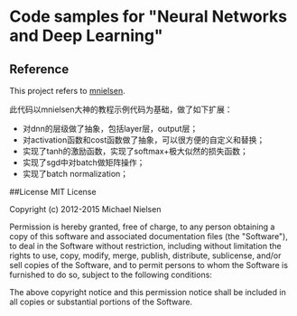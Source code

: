 # Code samples for "Neural Networks and Deep Learning"

## Reference
This project refers to [mnielsen](https://github.com/mnielsen/neural-networks-and-deep-learning).

此代码以mnielsen大神的教程示例代码为基础，做了如下扩展：
- 对dnn的层级做了抽象，包括layer层，output层；
- 对activation函数和cost函数做了抽象，可以很方便的自定义和替换；
- 实现了tanh的激励函数，实现了softmax+极大似然的损失函数；
- 实现了sgd中对batch做矩阵操作；
- 实现了batch normalization；

##License
MIT License

Copyright (c) 2012-2015 Michael Nielsen

Permission is hereby granted, free of charge, to any person obtaining a copy of this software and associated documentation files (the "Software"), to deal in the Software without restriction, including without limitation the rights to use, copy, modify, merge, publish, distribute, sublicense, and/or sell copies of the Software, and to permit persons to whom the Software is furnished to do so, subject to the following conditions:

The above copyright notice and this permission notice shall be included in all copies or substantial portions of the Software.
